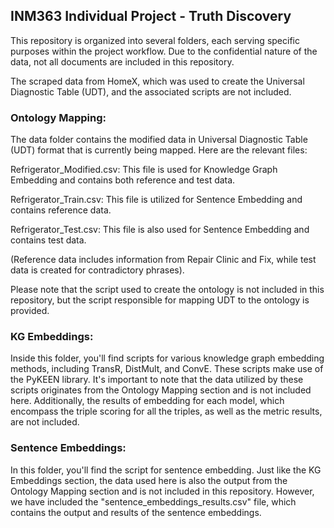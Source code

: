 ## INM363 Individual Project - Truth Discovery

This repository is organized into several folders, each serving specific purposes within the project workflow. Due to the confidential nature of the data, not all documents are included in this repository.

The scraped data from HomeX, which was used to create the Universal Diagnostic Table (UDT), and the associated scripts are not included.


### Ontology Mapping:

The data folder contains the modified data in Universal Diagnostic Table (UDT) format that is currently being mapped. Here are the relevant files:

Refrigerator_Modified.csv: This file is used for Knowledge Graph Embedding and contains both reference and test data.

Refrigerator_Train.csv: This file is utilized for Sentence Embedding and contains reference data.

Refrigerator_Test.csv: This file is also used for Sentence Embedding and contains test data. 

(Reference data includes information from Repair Clinic and Fix, while test data is created for contradictory phrases).

Please note that the script used to create the ontology is not included in this repository, but the script responsible for mapping UDT to the ontology is provided.

### KG Embeddings:

Inside this folder, you'll find scripts for various knowledge graph embedding methods, including TransR, DistMult, and ConvE. These scripts make use of the PyKEEN library. It's important to note that the data utilized by these scripts originates from the Ontology Mapping section and is not included here. Additionally, the results of embedding for each model, which encompass the triple scoring for all the triples, as well as the metric results, are not included.

### Sentence Embeddings:

In this folder, you'll find the script for sentence embedding. Just like the KG Embeddings section, the data used here is also the output from the Ontology Mapping section and is not included in this repository. However, we have included the "sentence_embeddings_results.csv" file, which contains the output and results of the sentence embeddings.
